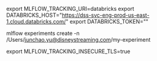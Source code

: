 export MLFLOW_TRACKING_URI=databricks
export DATABRICKS_HOST="https://dss-svc-eng-prod-us-east-1.cloud.databricks.com/"
export DATABRICKS_TOKEN="<databricks-token>"

mlflow experiments create -n /Users/junchao.yu@disneystreaming.com/my-experiment

export MLFLOW_TRACKING_INSECURE_TLS=true
